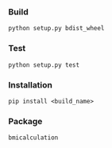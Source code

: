 ### Build
`python setup.py bdist_wheel`

### Test
`python setup.py test`

### Installation
`pip install <build_name>`

### Package
`bmicalculation`